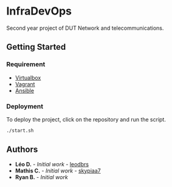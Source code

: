 # InfraDevOps

Second year project of DUT Network and telecommunications.

## Getting Started

### Requirement

-   [Virtualbox](https://www.virtualbox.org/)
-   [Vagrant](https://www.vagrantup.com/)
-   [Ansible]()

### Deployment

To deploy the project, click on the repository and run the script.

```bash
./start.sh
```

## Authors

-   **Léo D.** - _Initial work_ - [leodbrs](https://github.com/leodbrs)
-   **Mathis C.** - _Initial work_ - [skypiaa7](https://github.com/skypiaa7)
-   **Ryan B.** - _Initial work_
